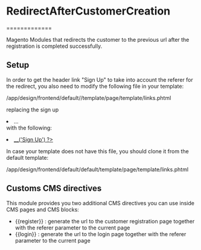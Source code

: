 # RedirectAfterCustomerCreation

=============

Magento Modules that redirects the customer to the previous url after the registration is completed successfully.

## Setup

In order to get the header link "Sign Up" to take into account the referer for the redirect,
you also need to modify the following file in your template:

/app/design/frontend/default/<templatefolder>/template/page/template/links.phtml

replacing the sign up <li>...</li> with the following:

<li><a href="<?php echo Mage::Helper('customer')->getRegisterUrl() ?>"><?php echo $this->__('Sign Up') ?></a></li>

In case your template does not have this file, you should clone it from the default template:

/app/design/frontend/default/default/template/page/template/links.phtml

## Customs CMS directives

This module provides you two additional CMS directives you can use inside CMS pages and CMS blocks:
- {{register}} : generate the url to the customer registration page together with the referer parameter to the current page
- {{login}} : generate the url to the login page together with the referer parameter to the current page
